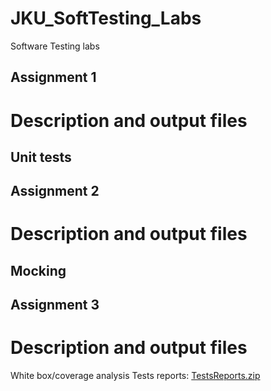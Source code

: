 # JKU_SoftTesting_Labs
Software Testing labs

## Assignment 1
# Description and output files
Unit tests
---

## Assignment 2
# Description and output files
Mocking
---

## Assignment 3
# Description and output files

White box/coverage analysis
Tests reports: [TestsReports.zip](https://github.com/a-ndr3/JKU_SoftTesting_Labs/files/11129087/TestsReports.zip)
